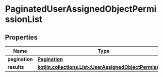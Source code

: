 
# PaginatedUserAssignedObjectPermissionList

## Properties
Name | Type | Description | Notes
------------ | ------------- | ------------- | -------------
**pagination** | [**Pagination**](Pagination.md) |  | 
**results** | [**kotlin.collections.List&lt;UserAssignedObjectPermission&gt;**](UserAssignedObjectPermission.md) |  | 



